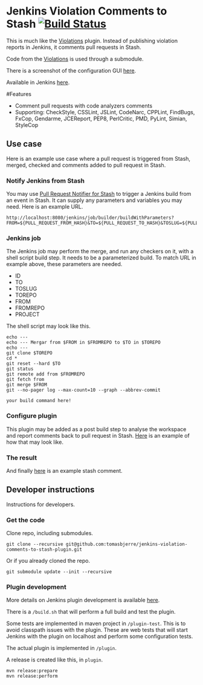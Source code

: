 # Jenkins Violation Comments to Stash [![Build Status](https://travis-ci.org/tomasbjerre/jenkins-violation-comments-to-stash-plugin.svg?branch=master)](https://travis-ci.org/tomasbjerre/jenkins-violation-comments-to-stash-plugin)
This is much like the [Violations](https://wiki.jenkins-ci.org/display/JENKINS/Violations) plugin. Instead of publishing violation reports in Jenkins, it comments pull requests in Stash.

Code from the [Violations](https://wiki.jenkins-ci.org/display/JENKINS/Violations) is used through a submodule.

There is a screenshot of the configuration GUI [here](https://raw.githubusercontent.com/tomasbjerre/jenkins-violation-comments-to-stash-plugin/master/sandbox/screenshot-config.png).

Available in Jenkins [here](https://wiki.jenkins-ci.org/display/JENKINS/violation-comments-to-stash-plugin).

#Features
* Comment pull requests with code analyzers comments
 * Supporting: CheckStyle, CSSLint, JSLint, CodeNarc, CPPLint, FindBugs, FxCop, Gendarme, JCEReport, PEP8, PerlCritic, PMD, PyLint, Simian, StyleCop

## Use case
Here is an example use case where a pull request is triggered from Stash, merged, checked and comments added to pull request in Stash.

### Notify Jenkins from Stash
You may use [Pull Request Notifier for Stash](https://github.com/tomasbjerre/pull-request-notifier-for-stash) to trigger a Jenkins build from an event in Stash. It can supply any parameters and variables you may need. Here is an example URL.

```
http://localhost:8080/jenkins/job/builder/buildWithParameters?FROM=${PULL_REQUEST_FROM_HASH}&TO=${PULL_REQUEST_TO_HASH}&TOSLUG=${PULL_REQUEST_TO_REPO_SLUG}&TOREPO=${PULL_REQUEST_TO_HTTP_CLONE_URL}&FROMREPO=${PULL_REQUEST_FROM_HTTP_CLONE_URL}&ID=${PULL_REQUEST_ID}&PROJECT=${PULL_REQUEST_TO_REPO_PROJECT_KEY}
```

### Jenkins job
The Jenkins job may perform the merge, and run any checkers on it, with a shell script build step. It needs to be a parameterized build. To match URL in example above, these parameters are needed.
 * ID
 * TO
 * TOSLUG
 * TOREPO
 * FROM
 * FROMREPO
 * PROJECT

The shell script may look like this.

```
echo ---
echo --- Mergar from $FROM in $FROMREPO to $TO in $TOREPO
echo ---
git clone $TOREPO
cd *
git reset --hard $TO
git status
git remote add from $FROMREPO
git fetch from
git merge $FROM
git --no-pager log --max-count=10 --graph --abbrev-commit

your build command here!
```

### Configure plugin
This plugin may be added as a post build step to analyse the workspace and report comments back to pull request in Stash. [Here](https://raw.githubusercontent.com/tomasbjerre/jenkins-violation-comments-to-stash-plugin/master/sandbox/screenshot-config.png) is an example of how that may look like.

### The result
And finally [here](https://raw.githubusercontent.com/tomasbjerre/jenkins-violation-comments-to-stash-plugin/master/sandbox/screenshot-stash.png) is an example stash comment.

## Developer instructions
Instructions for developers.

### Get the code

Clone repo, including submodules.

```
git clone --recursive git@github.com:tomasbjerre/jenkins-violation-comments-to-stash-plugin.git
```

Or if you already cloned the repo.

```
git submodule update --init --recursive
```

### Plugin development
More details on Jenkins plugin development is available [here](https://wiki.jenkins-ci.org/display/JENKINS/Plugin+tutorial).

There is a ```/build.sh``` that will perform a full build and test the plugin.

Some tests are implemented in maven project in ```/plugin-test```. This is to avoid classpath issues with the plugin. These are web tests that will start Jenkins with the plugin on localhost and perform some configuration tests.

The actual plugin is implemented in ```/plugin```.

A release is created like this, in ```plugin```.
```
mvn release:prepare
mvn release:perform
```

